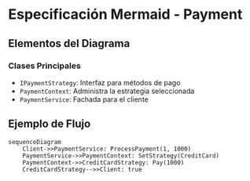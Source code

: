 # Especificación Mermaid - Payment

## Elementos del Diagrama

### Clases Principales
- `IPaymentStrategy`: Interfaz para métodos de pago
- `PaymentContext`: Administra la estrategia seleccionada
- `PaymentService`: Fachada para el cliente

## Ejemplo de Flujo
```mermaid
sequenceDiagram
    Client->>PaymentService: ProcessPayment(1, 1000)
    PaymentService->>PaymentContext: SetStrategy(CreditCard)
    PaymentContext->>CreditCardStrategy: Pay(1000)
    CreditCardStrategy-->>Client: true